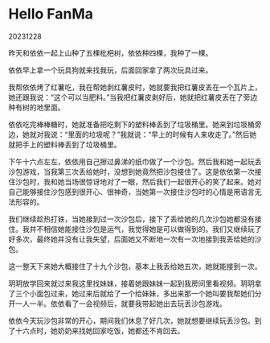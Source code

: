 # Hello FanMa 

20231228

昨天和依依一起上山种了五棵枇杷树，依依种四棵，我种了一棵。

依依早上拿一个玩具狗就来找我玩，后面回家拿了两次玩具过来。

我帮依依烤了红薯吃，我在帮她剥红薯皮时，她就要我把红薯皮丢在一个瓦片上，她还跟我说：“这个可以当肥料。”当我把红薯皮剥好后，她就把红薯皮丢在了旁边种有树的地里面。

依依吃完棒棒糖时，她就准备把吃剩下的塑料棒丢到了垃圾桶里。她来到垃圾桶旁边，她就对我说：“里面的垃圾呢？”我就说：“早上的时候有人来收走了。”然后她就把手上的塑料棒丢到了垃圾桶里。

下午十六点左左，依依用自己擦过鼻涕的纸巾做了一个沙包。然后我和她一起玩丢沙包游戏，当我第三次丢给她时，没想到她竟然把沙包接住了。这是依依第一次接住沙包时，我和她当场很惊讶地对了一眼，然后我们一起很开心的笑了起来。她对自己能够接住沙包感到很开心、很神奇，当她第一次接住沙包时的心情是用语言无法形容的。

我们继续趁热打铁，当她接到过一次沙包后，接下了丢给她的几次沙包她都没有接住。我并不相信她能接住沙包是运气，我觉得她是可以做得到的。我们又继续玩了好多次，最终她并没有让我失望，后面她又不断地一次有一次地接到我丢给她的沙包。

这一整天下来她大概接住了十九个沙包，基本上我丢给她五次，她就能接到一次。

玥玥放学回来就过来我这里找妹妹，接着她跟妹妹一起到我房间里看视频。玥玥拿了三个小面包过来，她过来后就给了一个给妹妹，多出来那一个她叫要我帮她们分开一人一半。依依看了一会视频后，就要我带起她出去玩丢沙包游戏。

依依今天玩沙包非常的开心，期间我们休息了好几次，她就想要继续玩丢沙包。到了十六点时，她奶奶来找她回家吃饭，她都还不肯回去。